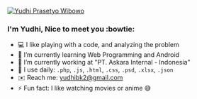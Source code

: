 [![Yudhi Prasetyo Wibowo](https://.jpg)](http://.org/)
### I'm Yudhi, Nice to meet you :bowtie:

- :computer: I like playing with a code, and analyzing the problem
- :book: I’m currently learning Web Programming and Android
- :construction_worker: I’m currently working at "PT. Askara Internal - Indonesia"
- :wrench: I use daily: `.php`, `.js`, `.html`, `.css`, `.psd`, `.xlsx`, `.json`
- :envelope: Reach me: [yudhibk2@gmail.com](mailto:someone@example.com)
- :zap: Fun fact: I like watching movies or anime :sweat_smile:

<!--
**yudhibk/yudhibk** is a ✨ _special_ ✨ repository because its `README.md` (this file) appears on your GitHub profile.

Here are some ideas to get you started:

- 🔭 I’m currently working on ...
- 🌱 I’m currently learning ...
- 👯 I’m looking to collaborate on ...
- 🤔 I’m looking for help with ...
- 💬 Ask me about ...
- 📫 How to reach me: ...
- 😄 Pronouns: ...
- ⚡ Fun fact: ...
-->
